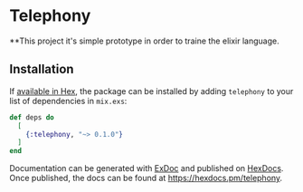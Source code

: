 # Telephony

\*\*This project it's simple prototype in order to traine the elixir language.

## Installation

If [available in Hex](https://hex.pm/docs/publish), the package can be installed
by adding `telephony` to your list of dependencies in `mix.exs`:

```elixir
def deps do
  [
    {:telephony, "~> 0.1.0"}
  ]
end
```

Documentation can be generated with [ExDoc](https://github.com/elixir-lang/ex_doc)
and published on [HexDocs](https://hexdocs.pm). Once published, the docs can
be found at <https://hexdocs.pm/telephony>.

